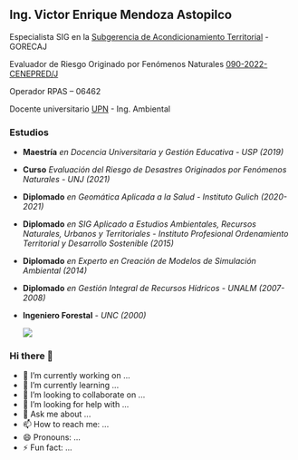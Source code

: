 ## Ing. Victor Enrique Mendoza Astopilco

Especialista SIG en la [Subgerencia de Acondicionamiento Territorial](https://zeeot.regioncajamarca.gob.pe/node/588) - GORECAJ

Evaluador de Riesgo Originado por Fenómenos Naturales
[090-2022-CENEPRED/J](https://renaerd.cenepred.gob.pe/renaerd/registro-de-evaluadores/)

Operador RPAS – 06462

Docente universitario [UPN](https://www.upn.edu.pe/carrera/ingenieria-ambiental) - Ing. Ambiental

### Estudios
* **Maestría** _en Docencia Universitaria y Gestión Educativa - USP (2019)_
* **Curso** _Evaluación del Riesgo de Desastres Originados por Fenómenos Naturales - UNJ (2021)_
* **Diplomado** _en Geomática Aplicada a la Salud - Instituto Gulich (2020-2021)_
* **Diplomado** _en SIG Aplicado a Estudios Ambientales, Recursos Naturales, Urbanos y Territoriales - Instituto Profesional Ordenamiento Territorial y Desarrollo Sostenible (2015)_
* **Diplomado** _en Experto en Creación de Modelos de Simulación Ambiental (2014)_
* **Diplomado** _en Gestión Integral de Recursos Hídricos - UNALM (2007-2008)_
* **Ingeniero Forestal** - _UNC (2000)_

    ![](https://pbs.twimg.com/media/EgYASsTXkAEggxz.jpg)
### Hi there 👋
- 🔭 I’m currently working on ...
- 🌱 I’m currently learning ...
- 👯 I’m looking to collaborate on ...
- 🤔 I’m looking for help with ...
- 💬 Ask me about ...
- 📫 How to reach me: ...
- 😄 Pronouns: ...
- ⚡ Fun fact: ...

<!--
**victormendoza2/victormendoza2** is a ✨ _special_ ✨ repository because its `README.md` (this file) appears on your GitHub profile.

Here are some ideas to get you started:

- 🔭 I’m currently working on ...
- 🌱 I’m currently learning ...
- 👯 I’m looking to collaborate on ...
- 🤔 I’m looking for help with ...
- 💬 Ask me about ...
- 📫 How to reach me: ...
- 😄 Pronouns: ...
- ⚡ Fun fact: ...
-->

